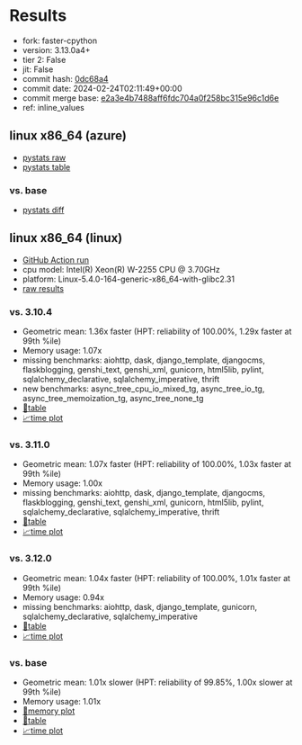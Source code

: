 # Results

- fork: faster-cpython
- version: 3.13.0a4+
- tier 2: False
- jit: False
- commit hash: [0dc68a4](https://github.com/faster%2dcpython/cpython/commit/0dc68a4)
- commit date: 2024-02-24T02:11:49+00:00
- commit merge base: [e2a3e4b7488aff6fdc704a0f258bc315e96c1d6e](https://github.com/faster%2dcpython/cpython/commit/e2a3e4b7488aff6fdc704a0f258bc315e96c1d6e)
- ref: inline_values

## linux x86_64 (azure)

- [pystats raw](bm-20240224-azure-x86_64-faster%252dcpython-inline_values-3.13.0a4%2B-0dc68a4-pystats.json)
- [pystats table](bm-20240224-azure-x86_64-faster%252dcpython-inline_values-3.13.0a4%2B-0dc68a4-pystats.md)

### vs. base

- [pystats diff](bm-20240224-azure-x86_64-faster%252dcpython-inline_values-3.13.0a4%2B-0dc68a4-pystats-vs-base.md)

## linux x86_64 (linux)

- [GitHub Action run](https://github.com/faster-cpython/benchmarking/actions/runs/8094586089)
- cpu model: Intel(R) Xeon(R) W-2255 CPU @ 3.70GHz
- platform: Linux-5.4.0-164-generic-x86_64-with-glibc2.31
- [raw results](bm-20240224-linux-x86_64-faster%252dcpython-inline_values-3.13.0a4%2B-0dc68a4.json)

### vs. 3.10.4

- Geometric mean: 1.36x faster (HPT: reliability of 100.00%, 1.29x faster at 99th %ile)
- Memory usage: 1.07x
- missing benchmarks: aiohttp, dask, django_template, djangocms, flaskblogging, genshi_text, genshi_xml, gunicorn, html5lib, pylint, sqlalchemy_declarative, sqlalchemy_imperative, thrift
- new benchmarks: async_tree_cpu_io_mixed_tg, async_tree_io_tg, async_tree_memoization_tg, async_tree_none_tg
- [📄table](bm-20240224-linux-x86_64-faster%252dcpython-inline_values-3.13.0a4%2B-0dc68a4-vs-3.10.4.md)
- [📈time plot](bm-20240224-linux-x86_64-faster%252dcpython-inline_values-3.13.0a4%2B-0dc68a4-vs-3.10.4.png)

### vs. 3.11.0

- Geometric mean: 1.07x faster (HPT: reliability of 100.00%, 1.03x faster at 99th %ile)
- Memory usage: 1.00x
- missing benchmarks: aiohttp, dask, django_template, djangocms, flaskblogging, genshi_text, genshi_xml, gunicorn, html5lib, pylint, sqlalchemy_declarative, sqlalchemy_imperative, thrift
- [📄table](bm-20240224-linux-x86_64-faster%252dcpython-inline_values-3.13.0a4%2B-0dc68a4-vs-3.11.0.md)
- [📈time plot](bm-20240224-linux-x86_64-faster%252dcpython-inline_values-3.13.0a4%2B-0dc68a4-vs-3.11.0.png)

### vs. 3.12.0

- Geometric mean: 1.04x faster (HPT: reliability of 100.00%, 1.01x faster at 99th %ile)
- Memory usage: 0.94x
- missing benchmarks: aiohttp, dask, django_template, gunicorn, sqlalchemy_declarative, sqlalchemy_imperative
- [📄table](bm-20240224-linux-x86_64-faster%252dcpython-inline_values-3.13.0a4%2B-0dc68a4-vs-3.12.0.md)
- [📈time plot](bm-20240224-linux-x86_64-faster%252dcpython-inline_values-3.13.0a4%2B-0dc68a4-vs-3.12.0.png)

### vs. base

- Geometric mean: 1.01x slower (HPT: reliability of 99.85%, 1.00x slower at 99th %ile)
- Memory usage: 1.01x
- [🧠memory plot](bm-20240224-linux-x86_64-faster%252dcpython-inline_values-3.13.0a4%2B-0dc68a4-vs-base-mem.png)
- [📄table](bm-20240224-linux-x86_64-faster%252dcpython-inline_values-3.13.0a4%2B-0dc68a4-vs-base.md)
- [📈time plot](bm-20240224-linux-x86_64-faster%252dcpython-inline_values-3.13.0a4%2B-0dc68a4-vs-base.png)

